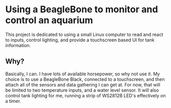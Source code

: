# Using a BeagleBone to monitor and control an aquarium

This project is dedicated to using a small Linux computer to read and react to inputs, control lighting, and provide a touchscreen based UI for tank information.

## Why?
Basically, I can. I have lots of available horsepower, so why not use it. My choice is to use a BeagleBone Black, connected to a touchscreen, and then attach all of the sensors and data gathering I can get at. For now, that will be limited to two temperature inputs, and a water level sensor. It will also control tank lighting for me, running a strip of WS2812B LED's effectively on a timer.
